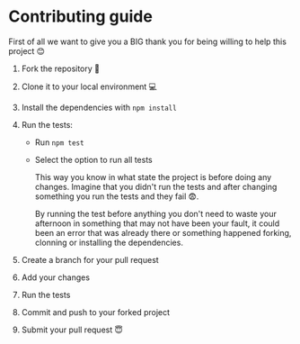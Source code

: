 # Contributing guide

First of all we want to give you a BIG thank you for being willing to help this project 😊

1. Fork the repository 🍴
2. Clone it to your local environment 💻
3. Install the dependencies with `npm install`
4. Run the tests:

   - Run `npm test`
   - Select the option to run all tests

     This way you know in what state the project is before doing any changes. Imagine that you didn't run the tests and after changing something you run the tests and they fail 😨.

     By running the test before anything you don't need to waste your afternoon in something that may not have been your fault, it could been an error that was already there or something happened forking, clonning or installing the dependencies.

5. Create a branch for your pull request
6. Add your changes
7. Run the tests
8. Commit and push to your forked project
9. Submit your pull request 😇
